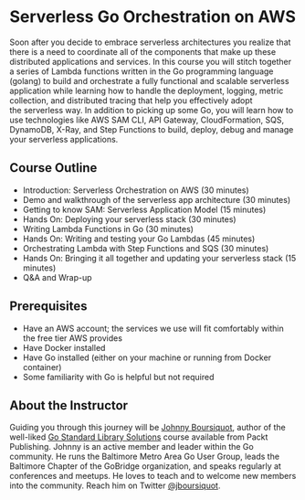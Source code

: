 # Serverless Go Orchestration on AWS

Soon after you decide to embrace serverless architectures you realize that there is a need to coordinate all of the components that make up these distributed applications and services. In this course you will stitch together a series of Lambda functions written in the Go programming language (golang) to build and orchestrate a fully functional and scalable serverless application while learning how to handle the deployment, logging, metric collection, and distributed tracing that help you effectively adopt the serverless way. In addition to picking up some Go, you will learn how to use technologies like AWS SAM CLI, API Gateway, CloudFormation, SQS, DynamoDB, X-Ray, and Step Functions to build, deploy, debug and manage your serverless applications.

## Course Outline

- Introduction: Serverless Orchestration on AWS (30 minutes)
- Demo and walkthrough of the serverless app architecture (30 minutes)
- Getting to know SAM: Serverless Application Model (15 minutes)
- Hands On: Deploying your serverless stack (30 minutes)
- Writing Lambda Functions in Go (30 minutes)
- Hands On: Writing and testing your Go Lambdas (45 minutes)
- Orchestrating Lambda with Step Functions and SQS (30 minutes)
- Hands On: Bringing it all together and updating your serverless stack (15 minutes)
- Q&A and Wrap-up

## Prerequisites
- Have an AWS account; the services we use will fit comfortably within the free tier AWS provides
- Have Docker installed
- Have Go installed (either on your machine or running from Docker container)
- Some familiarity with Go is helpful but not required

## About the Instructor
Guiding you through this journey will be [Johnny Boursiquot](https://jboursiquot.com), author of the well-liked [Go Standard Library Solutions](https://www.packtpub.com/application-development/go-standard-library-solutions-video) course available from Packt Publishing. Johnny is an active member and leader within the Go community. He runs the Baltimore Metro Area Go User Group, leads the Baltimore Chapter of the GoBridge organization, and speaks regularly at conferences and meetups. He loves to teach and to welcome new members into the community. Reach him on Twitter [@jboursiquot](https://twitter.com/jboursiquot).

